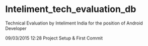 # Inteliment_tech_evaluation_db
Technical Evaluation by Inteliment India for the position of Android Developer

09/03/2015 12:28
Project Setup & First Commit
